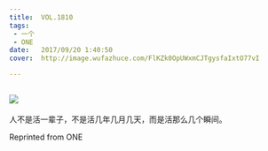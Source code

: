 ```yaml
---
title:	VOL.1810
tags:
 - 一个
 - ONE
date:	2017/09/20 1:40:50
cover:	http://image.wufazhuce.com/FlKZk0OpUWxmCJTgysfaIxtO77vI

---
```

![](http://image.wufazhuce.com/FlKZk0OpUWxmCJTgysfaIxtO77vI)
---

人不是活一辈子，不是活几年几月几天，而是活那么几个瞬间。
 
Reprinted from ONE
